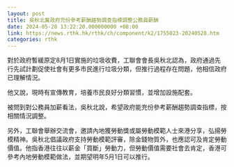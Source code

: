 ```yaml
---
layout: post
title: 吳秋北冀政府充份參考薪酬趨勢調查指標調整公務員薪酬
date: 2024-05-28 13:22:20.000000000 +08:00
link: https://news.rthk.hk/rthk/ch/component/k2/1755023-20240528.htm
categories: rthk
---
```


對於政府暫緩原定8月1日實施的垃圾收費，工聯會會長吳秋北認為，政府通過先行先試計劃促使社會有更多市民進行垃圾分類，但推行過程存在問題，他相信政府已理解情況。

他又說，現時有宣傳教育，培養市民良好分類習慣，並增加設施配套。

被問到對公務員加薪看法，吳秋北說，希望政府能充份參考薪酬趨勢調查指標，按相關情況調整。 

另外，工聯會舉辦交流會，邀請內地獲勞動獎或屬勞動模範人士來港分享，弘揚勞模精神。吳秋北倡議政府支持勞動模範評審，除金錢物質外，也應認可及肯定勞動價值。他指香港往往以薪金「買斷」勞動力，但勞動價值需要社會去肯定，香港可參考內地勞動模範做法，並期望明年5月1日可以推行。
